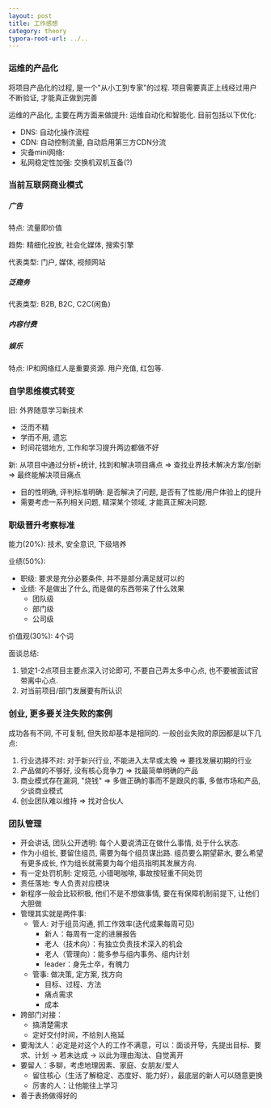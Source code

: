 ```yaml
---
layout: post
title: 工作感想
category: theory
typora-root-url: ../..
---
```


### 运维的产品化

将项目产品化的过程, 是一个"从小工到专家"的过程. 项目需要真正上线经过用户不断验证, 才能真正做到完善

运维的产品化, 主要在两方面来做提升: 运维自动化和智能化. 目前包括以下优化:

* DNS: 自动化操作流程
* CDN: 自动控制流量, 自动启用第三方CDN分流
* 灾备mini网络:
* 私网稳定性加强: 交换机双机互备(?)

### 当前互联网商业模式

##### 广告

特点: 流量即价值

趋势: 精细化投放, 社会化媒体, 搜索引擎

代表类型: 门户, 媒体, 视频网站

##### 泛商务

代表类型: B2B, B2C, C2C(闲鱼)

##### 内容付费

##### 娱乐

特点: IP和网络红人是重要资源. 用户充值, 红包等.



### 自学思维模式转变

旧: 外界随意学习新技术

* 泛而不精
* 学而不用, 遗忘
* 时间花错地方, 工作和学习提升两边都做不好

新: 从项目中通过分析+统计, 找到和解决项目痛点 => 查找业界技术解决方案/创新 => 最终能解决项目痛点

* 目的性明确, 评判标准明确: 是否解决了问题, 是否有了性能/用户体验上的提升
* 需要考虑一系列相关问题, 精深某个领域, 才能真正解决问题.



### 职级晋升考察标准

能力(20%): 技术, 安全意识, 下级培养

业绩(50%): 

* 职级: 要求是充分必要条件, 并不是部分满足就可以的
* 业绩: 不是做出了什么, 而是做的东西带来了什么效果
  * 团队级
  * 部门级
  * 公司级

价值观(30%): 4个词



面谈总结:

1. 锁定1-2点项目主要点深入讨论即可, 不要自己弄太多中心点, 也不要被面试官带离中心点. 
2. 对当前项目/部门发展要有所认识



### 创业, 更多要关注失败的案例

成功各有不同, 不可复制, 但失败却基本是相同的. 一般创业失败的原因都是以下几点:

1. 行业选择不对: 对于新兴行业, 不能进入太早或太晚 => 要找发展初期的行业
2. 产品做的不够好, 没有核心竞争力 => 找最简单明确的产品
3. 商业模式存在漏洞, "烧钱" => 多做正确的事而不是跟风的事, 多做市场和产品, 少谈商业模式
4. 创业团队难以维持 => 找对合伙人



### 团队管理

* 开会讲话, 团队公开透明: 每个人要说清正在做什么事情, 处于什么状态.
* 作为小组长, 要留住组员, 需要为每个组员谋出路. 组员要么期望薪水, 要么希望有更多成长, 作为组长就需要为每个组员指明其发展方向.
* 有一定处罚机制: 定规范, 小错喝咖啡, 事故按轻重不同处罚
* 责任落地: 专人负责对应模块
* 新程序一般会比较积极, 他们不是不想做事情, 要在有保障机制前提下, 让他们大胆做
* 管理其实就是两件事: 
  * 管人: 对于组员沟通, 抓工作效率(迭代成果每周可见)
    * 新人：每周有一定的进展报告
    * 老人（技术向）：有独立负责技术深入的机会
    * 老人（管理向）：能多参与组内事务、组内计划
    * leader：身先士卒，有魄力
  * 管事: 做决策, 定方案, 找方向
    * 目标、过程、方法
    * 痛点需求
    * 成本
* 跨部门对接：
  * 搞清楚需求
  * 定好交付时间，不给别人拖延
* 要淘汰人：必定是对这个人的工作不满意，可以：面谈开导，先提出目标、要求、计划 -> 若未达成 -> 以此为理由淘汰、自觉离开
* 要留人：多聊，考虑地理因素、家庭、女朋友/爱人
  * 留住核心（生活了解稳定、态度好、能力好），最底层的新人可以随意更换
  * 厉害的人：让他能往上学习
* 善于表扬做得好的